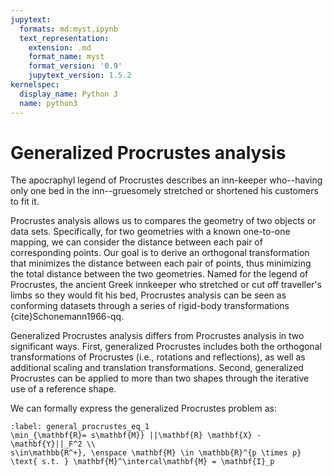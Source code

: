 ```yaml
---
jupytext:
  formats: md:myst,ipynb
  text_representation:
    extension: .md
    format_name: myst
    format_version: '0.9'
    jupytext_version: 1.5.2
kernelspec:
  display_name: Python 3
  name: python3
---
```


# Generalized Procrustes analysis

The apocraphyl legend of Procrustes describes an inn-keeper who--having only one bed in the inn--gruesomely stretched or shortened his customers to fit it.

Procrustes analysis allows us to compares the geometry of two objects or data sets. Specifically, for two geometries with a known one-to-one mapping, we can consider the distance between each pair of corresponding points. Our goal is to derive an orthogonal transformation that minimizes the distance between each pair of points, thus minimizing the total distance between the two geometries. Named for the legend of Procrustes, the ancient Greek innkeeper who stretched or cut off traveller's limbs so they would fit his bed, Procrustes analysis can be seen as conforming datasets through a series of rigid-body transformations {cite}Schonemann1966-qq.

Generalized Procrustes analysis differs from Procrustes analysis in two significant ways.
First, generalized Procrustes includes both the orthogonal transformations of Procrustes (i.e., rotations and reflections),
as well as additional scaling and translation transformations.
Second, generalized Procrustes can be applied to more than two shapes through the iterative use of a reference shape.

We can formally express the generalized Procrustes problem as:

```{math}
:label: general_procrustes_eq_1
\min_{\mathbf{R}= s\mathbf{M}} ||\mathbf{R} \mathbf{X} - \mathbf{Y}||_F^2 \\
s\in\mathbb{R^+}, \enspace \mathbf{M} \in \mathbb{R}^{p \times p} \text{ s.t. } \mathbf{M}^\intercal\mathbf{M} = \mathbf{I}_p
```